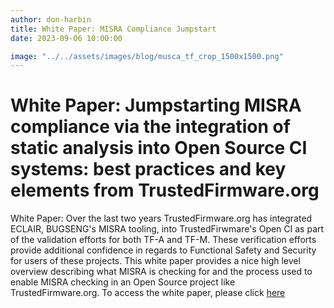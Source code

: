 ```yaml
---
author: don-harbin
title: White Paper: MISRA Compliance Jumpstart
date: 2023-09-06 10:00:00

image: "../../assets/images/blog/musca_tf_crop_1500x1500.png"
---
```


# **White Paper: Jumpstarting MISRA compliance via the integration of static analysis into Open Source CI systems: best practices and key elements from TrustedFirmware.org**

White Paper: Over the last two years TrustedFirmware.org has integrated ECLAIR, BUGSENG's MISRA tooling, into TrustedFirwmare's Open CI as part of the validation efforts for both TF-A and TF-M. These verification efforts provide additional confidence in regards to Functional Safety and Security for users of these projects.  This white paper provides a nice high level overview describing what MISRA is checking for and the process used to enable MISRA checking in an Open Source project like TrustedFirmware.org.
To access the white paper, please click [here](/docs/MISRA%20Bugseng-TrustedFirmware-Jumpstart.pdf)
